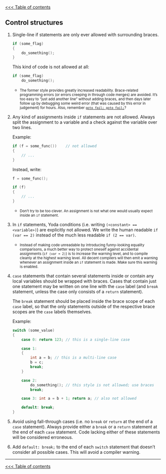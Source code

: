 [<<< Table of contents](../README.md)

## Control structures

1. Single-line if statements are only ever allowed with surrounding braces.

    ```cpp
    if (some_flag)
    {
        do_something();
    }
    ```

    This kind of code is not allowed at all:

    ```cpp
    if (some_flag)
        do_something();
    ```

    - <small> The former style provides greatly increased readability. Brace-related programming errors (or errors creeping in through code merges) are avoided. It’s too easy to “just add another line” without adding braces, and then days later follow up by debugging some weird error (that was caused by this error in judgement) for hours. Also, remember <a href="http://www.dwheeler.com/essays/apple-goto-fail.html">`goto fail; goto fail;`</a>?</small>

2. Any kind of assignments inside `if` statements are not allowed. Always split the assignment to a variable and a check against the variable over two lines.

    Example:

    ```cpp
    if (f = some_func())    // not allowed
    {
        // ...
    }
    ```

    Instead, write:
  
    ```cpp
    f = some_func();
   
    if (f)
    {
        // ...
    }
    ```

    - <small>Don’t try to be too clever. An assignment is not what one would usually expect inside an `if` statement.</small>

3. In `if` statements, Yoda conditions (i.e. writing `(<constant> == <variable>)`) are explicitly not allowed. We write the human readable `if (var == 2)` instead of the much less readable `if (2 == var)`.

    - <small>Instead of making code unreadable by introducing funny-looking equality comparisons, a much better way to protect oneself against accidental assignments (`if (var = 2)`) is to increase the warning level, and to compile cleanly at the highest warning level. All decent compilers will then emit a warning whenever an assignment inside an `if` statement is made. Make sure this warning is enabled.</small>

4. `case` statements that contain several statements inside or contain any local variables should be wrapped with braces. Cases that contain just one statement may be written on one line with the `case` label (and `break` statement, unless the case only consists of a `return` statement).

    The `break` statement should be placed inside the brace scope of each `case` label, so that the only statements outside of the respective brace scopes are the `case` labels themselves.

    Example:

    ```cpp
    switch (some_value)
    {
        case 0: return 123; // this is a single-line case
    
        case 1:
        {
            int a = b; // this is a multi-line case
            b = c;
            break;
        }

        case 2:
            do_something(); // this style is not allowed; use braces
            break;

        case 3: int a = b + 1; return a; // also not allowed

        default: break; 
    }
    ```

5. Avoid using fall-through cases (i.e. no `break` or `return` at the end of a `case` statement). Always provide either a `break` or a `return` statement at the end of each `case` statement. Code lacking either of these statements will be considered erroneous.

6. Add `default: break;` to the end of each `switch` statement that doesn’t consider all possible cases. This will avoid a compiler warning.
    
---

[<<< Table of contents](../README.md)